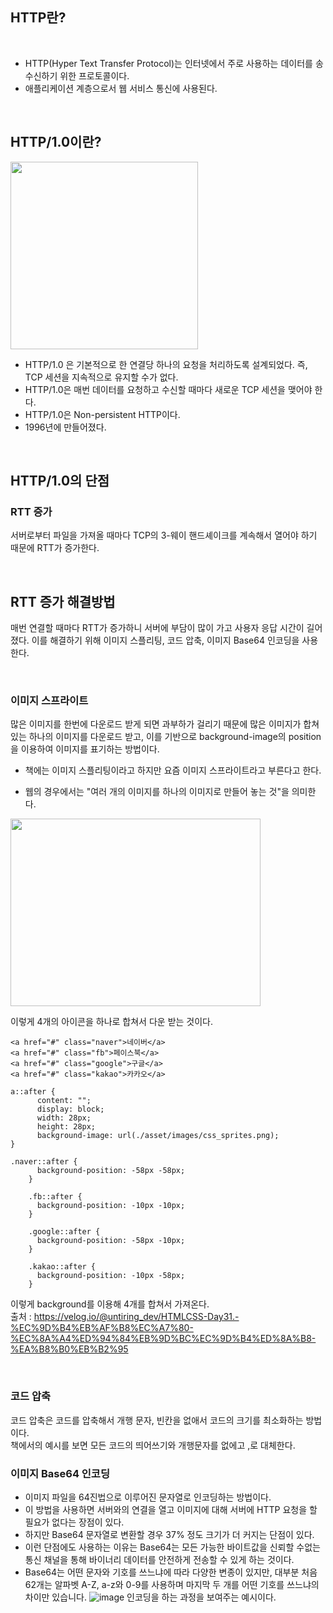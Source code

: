 ## HTTP란?
<br>

* HTTP(Hyper Text Transfer Protocol)는 인터넷에서 주로 사용하는 데이터를 송수신하기 위한 프로토콜이다. 
* 애플리케이션 계층으로서 웹 서비스 통신에 사용된다.

<br>

## HTTP/1.0이란?

<img src="https://user-images.githubusercontent.com/49395754/220665803-69a14182-c62f-48db-a0e0-55b93a16bf6d.png" width="300" height="300">
<br>


* HTTP/1.0 은 기본적으로 한 연결당 하나의 요청을 처리하도록 설계되었다. 즉, TCP 세션을 지속적으로 유지할 수가 없다.
* HTTP/1.0은 매번 데이터를 요청하고 수신할 때마다 새로운 TCP 세션을 맺어야 한다. 
* HTTP/1.0은 Non-persistent HTTP이다.
* 1996년에 만들어졌다.

<br>

## HTTP/1.0의 단점

### RTT 증가

서버로부터 파일을 가져올 때마다 TCP의 3-웨이 핸드셰이크를 계속해서 열어야 하기 때문에 RTT가 증가한다.

<br>

## RTT 증가 해결방법

매번 연결할 때마다 RTT가 증가하니 서버에 부담이 많이 가고 사용자 응답 시간이 길어졌다. 이를 해결하기 위해 이미지 스플리팅, 코드 압축, 이미지 Base64 인코딩을 사용한다.

<br>

### 이미지 스프라이트

많은 이미지를 한번에 다운로드 받게 되면 과부하가 걸리기 때문에 많은 이미지가 합쳐 있는 하나의 이미지를 다운로드 받고, 이를 기반으로 background-image의 position을 이용하여 이미지를 표기하는 방법이다.

* 책에는 이미지 스플리팅이라고 하지만 요즘 이미지 스프라이트라고 부른다고 한다.

* 웹의 경우에서는 "여러 개의 이미지를 하나의 이미지로 만들어 놓는 것"을 의미한다.


<img src="https://user-images.githubusercontent.com/49395754/220670161-5e75c104-6551-436a-8258-807e0c1e9da8.png" width="400" height="300">

이렇게 4개의 아이콘을 하나로 합쳐서 다운 받는 것이다.

```
<a href="#" class="naver">네이버</a>
<a href="#" class="fb">페이스북</a>
<a href="#" class="google">구글</a>
<a href="#" class="kakao">카카오</a>
```
```
a::after {
      content: "";
      display: block;
      width: 28px;
      height: 28px;
      background-image: url(./asset/images/css_sprites.png);
}

.naver::after {
      background-position: -58px -58px;
    }

    .fb::after {
      background-position: -10px -10px;
    }

    .google::after {
      background-position: -58px -10px;
    }

    .kakao::after {
      background-position: -10px -58px;
    }
```
이렇게 background를 이용해 4개를 합쳐서 가져온다.
<br>
출처 : https://velog.io/@untiring_dev/HTMLCSS-Day31.-%EC%9D%B4%EB%AF%B8%EC%A7%80-%EC%8A%A4%ED%94%84%EB%9D%BC%EC%9D%B4%ED%8A%B8-%EA%B8%B0%EB%B2%95

<br>

### 코드 압축

코드 압축은 코드를 압축해서 개행 문자, 빈칸을 없애서 코드의 크기를 최소화하는 방법이다.<br>
책에서의 예시를 보면 모든 코드의 띄어쓰기와 개행문자를 없에고 ,로 대체한다.

### 이미지 Base64 인코딩
* 이미지 파일을 64진법으로 이루어진 문자열로 인코딩하는 방법이다. <br>
* 이 방법을 사용하면 서버와의 연결을 열고 이미지에 대해 서버에 HTTP 요청을 할 필요가 없다는 장점이 있다. <br>
* 하지만 Base64 문자열로 변환할 경우 37% 정도 크기가 더 커지는 단점이 있다.
* 이런 단점에도 사용하는 이유는 Base64는 모든 가능한 바이트값을 신뢰할 수없는 통신 채널을 통해 바이너리 데이터를 안전하게 전송할 수 있게 하는 것이다. 
* Base64는 어떤 문자와 기호를 쓰느냐에 따라 다양한 변종이 있지만, 대부분 처음 62개는 알파벳 A-Z, a-z와 0-9를 사용하며 마지막 두 개를 어떤 기호를 쓰느냐의 차이만 있습니다.
![image](https://user-images.githubusercontent.com/49395754/220673455-7e6877a0-963d-41b8-aaef-83a330d47449.png)
인코딩을 하는 과정을 보여주는 예시이다.
